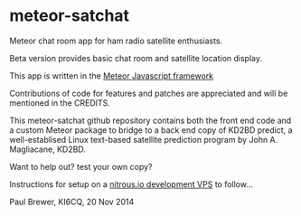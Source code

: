 meteor-satchat
==============

Meteor chat room app for ham radio satellite enthusiasts.

Beta version provides basic chat room and satellite location display.

This app is written in the [Meteor Javascript framework](http://www.meteor.com)

Contributions of code for features and patches are appreciated and will be mentioned in the CREDITS.

This meteor-satchat github repository contains both the front end code and a custom Meteor package to bridge to a back end copy of KD2BD predict, a well-establised Linux text-based satellite prediction program by John A. Magliacane, KD2BD.

Want to help out? test your own copy?

Instructions for setup on a [nitrous.io development VPS](https://www.nitrous.io/join/1gTLHmZbZMc?utm_source=nitrous.io&utm_medium=copypaste&utm_campaign=referral) to follow...

Paul Brewer, KI6CQ, 20 Nov 2014
